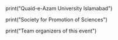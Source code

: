 print("Quaid-e-Azam University Islamabad")

print("Society for Promotion of Sciences")

print("Team organizers of this event")
